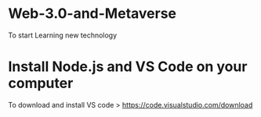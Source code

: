 # Web-3.0-and-Metaverse

To start Learning new technology

# Install Node.js and VS Code on your computer

To download and install VS code > https://code.visualstudio.com/download
